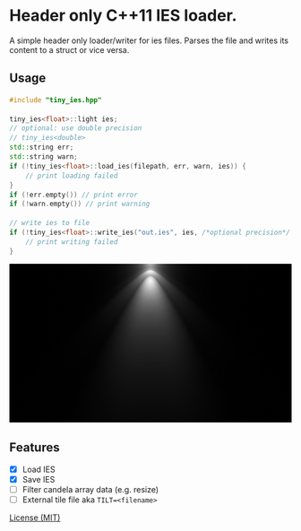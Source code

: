 # Header only C++11 IES loader.
A simple header only loader/writer for ies files. Parses the file and writes its content to a struct or vice versa. 

## Usage
```c++
#include "tiny_ies.hpp"

tiny_ies<float>::light ies;
// optional: use double precision 
// tiny_ies<double>
std::string err;
std::string warn;
if (!tiny_ies<float>::load_ies(filepath, err, warn, ies)) {
	// print loading failed
}
if (!err.empty()) // print error
if (!warn.empty()) // print warning

// write ies to file
if (!tiny_ies<float>::write_ies("out.ies", ies, /*optional precision*/ 10)) {
	// print writing failed
}
```

![example](image.jpg)

## Features
* [x] Load IES
* [x] Save IES
* [ ] Filter candela array data (e.g. resize)
* [ ] External tile file aka `TILT=<filename>`

[License (MIT)](https://github.com/fknfilewalker/tinyies/blob/main/LICENSE)